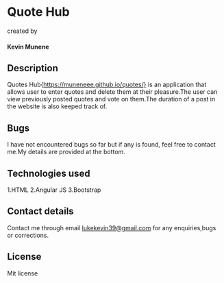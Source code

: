 # Quote Hub
created by
#### Kevin Munene

## Description
Quotes Hub{https://muneneee.github.io/quotes/} is an application that allows user to enter quotes and delete them at their pleasure.The user can view previously posted quotes and vote on them.The duration of a post in the website is also keeped track of.

## Bugs
I have not encountered bugs so far but if any is found, feel free to contact me.My details are provided at the bottom.

## Technologies used
  1.HTML
  2.Angular JS
  3.Bootstrap
  
 ## Contact details
 Contact me through email lukekevin39@gmail.com  for any enquiries,bugs or corrections.
## License
Mit license
